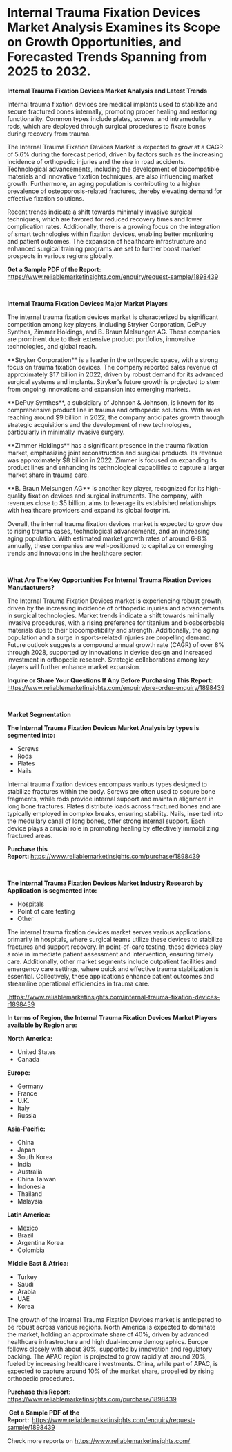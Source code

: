 <p><h1>Internal Trauma Fixation Devices Market Analysis Examines its Scope on Growth Opportunities, and Forecasted Trends Spanning from 2025 to 2032.</h1></p><p><strong>Internal Trauma Fixation Devices Market Analysis and Latest Trends</strong></p>
<p><p>Internal trauma fixation devices are medical implants used to stabilize and secure fractured bones internally, promoting proper healing and restoring functionality. Common types include plates, screws, and intramedullary rods, which are deployed through surgical procedures to fixate bones during recovery from trauma.</p><p>The Internal Trauma Fixation Devices Market is expected to grow at a CAGR of 5.6% during the forecast period, driven by factors such as the increasing incidence of orthopedic injuries and the rise in road accidents. Technological advancements, including the development of biocompatible materials and innovative fixation techniques, are also influencing market growth. Furthermore, an aging population is contributing to a higher prevalence of osteoporosis-related fractures, thereby elevating demand for effective fixation solutions.</p><p>Recent trends indicate a shift towards minimally invasive surgical techniques, which are favored for reduced recovery times and lower complication rates. Additionally, there is a growing focus on the integration of smart technologies within fixation devices, enabling better monitoring and patient outcomes. The expansion of healthcare infrastructure and enhanced surgical training programs are set to further boost market prospects in various regions globally.</p></p>
<p><strong>Get a Sample PDF of the Report:&nbsp;</strong> <a href="https://www.reliablemarketinsights.com/enquiry/request-sample/1898439?utm_campaign=2199&utm_medium=2&utm_source=Github&utm_content=ia&utm_term=04032025&utm_id=internal-trauma-fixation-devices">https://www.reliablemarketinsights.com/enquiry/request-sample/1898439</a></p>
<p>&nbsp;</p>
<p><strong>Internal Trauma Fixation Devices Major Market Players</strong></p>
<p><p>The internal trauma fixation devices market is characterized by significant competition among key players, including Stryker Corporation, DePuy Synthes, Zimmer Holdings, and B. Braun Melsungen AG. These companies are prominent due to their extensive product portfolios, innovative technologies, and global reach.</p><p>**Stryker Corporation** is a leader in the orthopedic space, with a strong focus on trauma fixation devices. The company reported sales revenue of approximately $17 billion in 2022, driven by robust demand for its advanced surgical systems and implants. Stryker's future growth is projected to stem from ongoing innovations and expansion into emerging markets.</p><p>**DePuy Synthes**, a subsidiary of Johnson & Johnson, is known for its comprehensive product line in trauma and orthopedic solutions. With sales reaching around $9 billion in 2022, the company anticipates growth through strategic acquisitions and the development of new technologies, particularly in minimally invasive surgery.</p><p>**Zimmer Holdings** has a significant presence in the trauma fixation market, emphasizing joint reconstruction and surgical products. Its revenue was approximately $8 billion in 2022. Zimmer is focused on expanding its product lines and enhancing its technological capabilities to capture a larger market share in trauma care.</p><p>**B. Braun Melsungen AG** is another key player, recognized for its high-quality fixation devices and surgical instruments. The company, with revenues close to $5 billion, aims to leverage its established relationships with healthcare providers and expand its global footprint.</p><p>Overall, the internal trauma fixation devices market is expected to grow due to rising trauma cases, technological advancements, and an increasing aging population. With estimated market growth rates of around 6-8% annually, these companies are well-positioned to capitalize on emerging trends and innovations in the healthcare sector.</p></p>
<p>&nbsp;</p>
<p><strong>What Are The Key Opportunities For Internal Trauma Fixation Devices Manufacturers?</strong></p>
<p><p>The Internal Trauma Fixation Devices market is experiencing robust growth, driven by the increasing incidence of orthopedic injuries and advancements in surgical technologies. Market trends indicate a shift towards minimally invasive procedures, with a rising preference for titanium and bioabsorbable materials due to their biocompatibility and strength. Additionally, the aging population and a surge in sports-related injuries are propelling demand. Future outlook suggests a compound annual growth rate (CAGR) of over 8% through 2028, supported by innovations in device design and increased investment in orthopedic research. Strategic collaborations among key players will further enhance market expansion.</p></p>
<p><strong>Inquire or Share Your Questions If Any Before Purchasing This Report:</strong> <a href="https://www.reliablemarketinsights.com/enquiry/pre-order-enquiry/1898439?utm_campaign=2199&utm_medium=2&utm_source=Github&utm_content=ia&utm_term=04032025&utm_id=internal-trauma-fixation-devices">https://www.reliablemarketinsights.com/enquiry/pre-order-enquiry/1898439</a></p>
<p>&nbsp;</p>
<p><strong>Market Segmentation</strong></p>
<p><strong>The Internal Trauma Fixation Devices Market Analysis by types is segmented into:</strong></p>
<p><ul><li>Screws</li><li>Rods</li><li>Plates</li><li>Nails</li></ul></p>
<p><p>Internal trauma fixation devices encompass various types designed to stabilize fractures within the body. Screws are often used to secure bone fragments, while rods provide internal support and maintain alignment in long bone fractures. Plates distribute loads across fractured bones and are typically employed in complex breaks, ensuring stability. Nails, inserted into the medullary canal of long bones, offer strong internal support. Each device plays a crucial role in promoting healing by effectively immobilizing fractured areas.</p></p>
<p><strong>Purchase this Report:&nbsp;</strong><a href="https://www.reliablemarketinsights.com/purchase/1898439?utm_campaign=2199&utm_medium=2&utm_source=Github&utm_content=ia&utm_term=04032025&utm_id=internal-trauma-fixation-devices">https://www.reliablemarketinsights.com/purchase/1898439</a></p>
<p>&nbsp;</p>
<p><strong>The Internal Trauma Fixation Devices Market Industry Research by Application is segmented into:</strong></p>
<p><ul><li>Hospitals</li><li>Point of care testing</li><li>Other</li></ul></p>
<p><p>The internal trauma fixation devices market serves various applications, primarily in hospitals, where surgical teams utilize these devices to stabilize fractures and support recovery. In point-of-care testing, these devices play a role in immediate patient assessment and intervention, ensuring timely care. Additionally, other market segments include outpatient facilities and emergency care settings, where quick and effective trauma stabilization is essential. Collectively, these applications enhance patient outcomes and streamline operational efficiencies in trauma care.</p></p>
<p><a href="https://www.reliablemarketinsights.com/internal-trauma-fixation-devices-r1898439?utm_campaign=2199&utm_medium=2&utm_source=Github&utm_content=ia&utm_term=04032025&utm_id=internal-trauma-fixation-devices">&nbsp;https://www.reliablemarketinsights.com/internal-trauma-fixation-devices-r1898439</a></p>
<p><strong>In terms of Region, the Internal Trauma Fixation Devices Market Players available by Region are:</strong></p>
<p>
    <p> <strong> North America: </strong>
        <ul>
            <li>United States</li>
            <li>Canada</li>
        </ul>
        </p> 
    <p> <strong> Europe: </strong>
        <ul>
            <li>Germany</li>
            <li>France</li>
            <li>U.K.</li>
            <li>Italy</li>
            <li>Russia</li>
        </ul>
        </p> 
    <p> <strong> Asia-Pacific: </strong>
        <ul>
            <li>China</li>
            <li>Japan</li>
            <li>South Korea</li>
            <li>India</li>
            <li>Australia</li>
            <li>China Taiwan</li>
            <li>Indonesia</li>
            <li>Thailand</li>
            <li>Malaysia</li>
        </ul>
        </p> 
    <p> <strong> Latin America: </strong>
        <ul>
            <li>Mexico</li>
            <li>Brazil</li>
            <li>Argentina Korea</li>
            <li>Colombia</li>
        </ul>
        </p> 
    <p> <strong> Middle East & Africa: </strong>
        <ul>
            <li>Turkey</li>
            <li>Saudi</li>
            <li>Arabia</li>
            <li>UAE</li>
            <li>Korea</li>
        </ul>
    </p>
    </p>
<p><p>The growth of the Internal Trauma Fixation Devices market is anticipated to be robust across various regions. North America is expected to dominate the market, holding an approximate share of 40%, driven by advanced healthcare infrastructure and high dual-income demographics. Europe follows closely with about 30%, supported by innovation and regulatory backing. The APAC region is projected to grow rapidly at around 20%, fueled by increasing healthcare investments. China, while part of APAC, is expected to capture around 10% of the market share, propelled by rising orthopedic procedures.</p></p>
<p><strong>Purchase this Report: </strong><a href="https://www.reliablemarketinsights.com/purchase/1898439?utm_campaign=2199&utm_medium=2&utm_source=Github&utm_content=ia&utm_term=04032025&utm_id=internal-trauma-fixation-devices">https://www.reliablemarketinsights.com/purchase/1898439</a></p>
<p>&nbsp;<strong>Get a Sample PDF of the Report:&nbsp;&nbsp;</strong><a href="https://www.reliablemarketinsights.com/enquiry/request-sample/1898439?utm_campaign=2199&utm_medium=2&utm_source=Github&utm_content=ia&utm_term=04032025&utm_id=internal-trauma-fixation-devices">https://www.reliablemarketinsights.com/enquiry/request-sample/1898439</a></p>
<p><strong></strong></p>
<p>Check more reports on <a href="https://www.reliablemarketinsights.com/?utm_campaign=2199&utm_medium=2&utm_source=Github&utm_content=ia&utm_term=04032025&utm_id=internal-trauma-fixation-devices">https://www.reliablemarketinsights.com/</a></p>